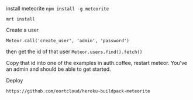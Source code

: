 install meteorite
`npm install -g meteorite`

`mrt install`

Create a user

`Meteor.call('create_user', 'admin', 'password')`

then get the id of that user
`Meteor.users.find().fetch()`

Copy that id into one of the examples in auth.coffee, restart meteor. You've an admin and should be able to get started.

Deploy

`https://github.com/oortcloud/heroku-buildpack-meteorite`
